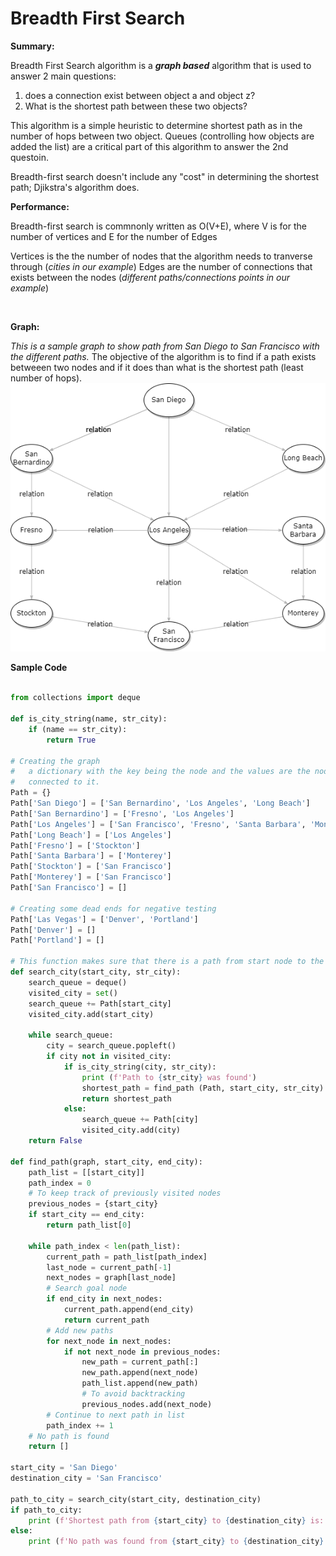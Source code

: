 # Breadth First Search

**Summary:**

Breadth First Search algorithm is a **_graph based_** algorithm that is used to answer 2 main questions:
1. does a connection exist between object a and object z?
2. What is the shortest path between these two objects?

This algorithm is a simple heuristic to determine shortest path as in the number of hops between two object.  Queues (controlling how objects are added the list) are a critical part of this algorithm to answer the 2nd questoin.

Breadth-first search doesn't include any "cost" in determining the shortest path; Djikstra's algorithm does.

**Performance:**

Breadth-first search is commnonly written as O(V+E), where V is for the number of vertices and E for the number of Edges

Vertices is the the number of nodes that the algorithm needs to tranverse through (<i>cities in our example</i>)
Edges are the number of connections that exists between the nodes (<i>different paths/connections points in our example</i>)

<br>

**Graph:**

_This is a sample graph to show path from San Diego to San Francisco with the different paths._  The objective of the algorithm is to find if a path exists betweeen two nodes and if it does than what is the shortest path (least number of hops).
![alt text][Graph]

[Graph]: BreadthFirstSearch.png "Sample Graph"

**Sample Code**

```python

from collections import deque

def is_city_string(name, str_city):
    if (name == str_city):
        return True

# Creating the graph 
#   a dictionary with the key being the node and the values are the nodes
#   connected to it.
Path = {}
Path['San Diego'] = ['San Bernardino', 'Los Angeles', 'Long Beach']
Path['San Bernardino'] = ['Fresno', 'Los Angeles']
Path['Los Angeles'] = ['San Francisco', 'Fresno', 'Santa Barbara', 'Monterey']
Path['Long Beach'] = ['Los Angeles']
Path['Fresno'] = ['Stockton']
Path['Santa Barbara'] = ['Monterey']
Path['Stockton'] = ['San Francisco']
Path['Monterey'] = ['San Francisco']
Path['San Francisco'] = []

# Creating some dead ends for negative testing
Path['Las Vegas'] = ['Denver', 'Portland']
Path['Denver'] = []
Path['Portland'] = []

# This function makes sure that there is a path from start node to the end node
def search_city(start_city, str_city):
    search_queue = deque()
    visited_city = set()
    search_queue += Path[start_city]
    visited_city.add(start_city)

    while search_queue:
        city = search_queue.popleft()
        if city not in visited_city:
            if is_city_string(city, str_city):
                print (f'Path to {str_city} was found')
                shortest_path = find_path (Path, start_city, str_city)
                return shortest_path
            else:
                search_queue += Path[city]
                visited_city.add(city)
    return False

def find_path(graph, start_city, end_city):
    path_list = [[start_city]]
    path_index = 0
    # To keep track of previously visited nodes
    previous_nodes = {start_city}
    if start_city == end_city:
        return path_list[0]
        
    while path_index < len(path_list):
        current_path = path_list[path_index]
        last_node = current_path[-1]
        next_nodes = graph[last_node]
        # Search goal node
        if end_city in next_nodes:
            current_path.append(end_city)
            return current_path
        # Add new paths
        for next_node in next_nodes:
            if not next_node in previous_nodes:
                new_path = current_path[:]
                new_path.append(next_node)
                path_list.append(new_path)
                # To avoid backtracking
                previous_nodes.add(next_node)
        # Continue to next path in list
        path_index += 1
    # No path is found
    return []    

start_city = 'San Diego'
destination_city = 'San Francisco'

path_to_city = search_city(start_city, destination_city)
if path_to_city:
    print (f'Shortest path from {start_city} to {destination_city} is: {path_to_city}')
else:
    print (f'No path was found from {start_city} to {destination_city}')